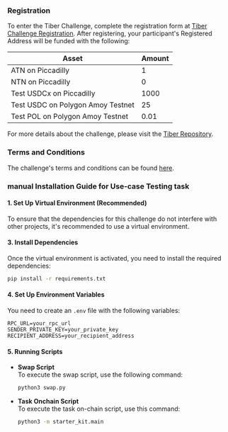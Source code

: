 ### Registration

To enter the Tiber Challenge, complete the registration form at [Tiber Challenge Registration](http://tiber.autonity.org/). After registering, your participant's Registered Address will be funded with the following:

| Asset                                   | Amount           |
|-----------------------------------------|------------------|
| ATN on Piccadilly                       | 1                |
| NTN on Piccadilly                       | 0                |
| Test USDCx on Piccadilly                | 1000             |
| Test USDC on Polygon Amoy Testnet       | 25               |
| Test POL on Polygon Amoy Testnet       | 0.01             |

For more details about the challenge, please visit the [Tiber Repository](https://github.com/autonity/tiber-challenge).

### Terms and Conditions
The challenge's terms and conditions can be found [here](https://gateway.pinata.cloud/ipfs/Qmcdza1BscJFAr2ubkJ2WEksqG8e3gc3XAVpwR83xNY39g).

### manual Installation Guide for Use-case Testing task

#### 1. Set Up Virtual Environment (Recommended)
To ensure that the dependencies for this challenge do not interfere with other projects, it's recommended to use a virtual environment.

#### 3. Install Dependencies
Once the virtual environment is activated, you need to install the required dependencies:
```bash
pip install -r requirements.txt
```

#### 4. Set Up Environment Variables
You need to create an `.env` file with the following variables:

```plaintext
RPC_URL=your_rpc_url
SENDER_PRIVATE_KEY=your_private_key
RECIPIENT_ADDRESS=your_recipient_address
```

#### 5. Running Scripts

- **Swap Script**  
  To execute the swap script, use the following command:
  ```bash
  python3 swap.py
  ```

- **Task Onchain Script**  
  To execute the task on-chain script, use this command:
  ```bash
  python3 -m starter_kit.main
  ```
